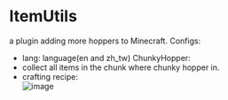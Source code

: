# ItemUtils
a plugin adding more hoppers to Minecraft.
Configs:
- lang: language(en and zh_tw)
ChunkyHopper:
- collect all items in the chunk where chunky hopper in.
- crafting recipe:<br>![image](https://github.com/mcg25035/AdvancedHoppers/assets/70533278/5399c0a9-a5c3-4ad1-baa6-0c00a3c1b0cd)
